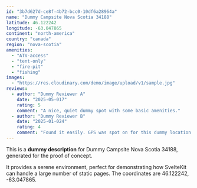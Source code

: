 ```yaml
---
id: "3b7d627d-ce8f-4b72-bcc0-10df6a28964a"
name: "Dummy Campsite Nova Scotia 34188"
latitude: 46.122242
longitude: -63.047865
continent: "north-america"
country: "canada"
region: "nova-scotia"
amenities:
  - "ATV-access"
  - "tent-only"
  - "fire-pit"
  - "fishing"
images:
  - "https://res.cloudinary.com/demo/image/upload/v1/sample.jpg"
reviews:
  - author: "Dummy Reviewer A"
    date: "2025-05-017"
    rating: 5
    comment: "A nice, quiet dummy spot with some basic amenities."
  - author: "Dummy Reviewer B"
    date: "2025-01-024"
    rating: 4
    comment: "Found it easily. GPS was spot on for this dummy location."
---
```


This is a **dummy description** for Dummy Campsite Nova Scotia 34188, generated for the proof of concept.

It provides a serene environment, perfect for demonstrating how SvelteKit can handle a large number of static pages. The coordinates are 46.122242, -63.047865.
